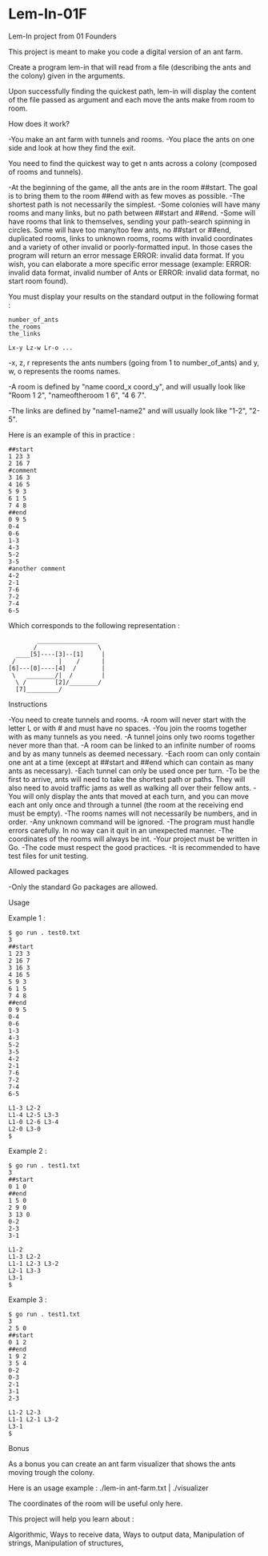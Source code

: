 # Lem-In-01F
Lem-In project from 01 Founders

This project is meant to make you code a digital version of an ant farm.

Create a program lem-in that will read from a file (describing the ants and the colony) given in the arguments.

Upon successfully finding the quickest path, lem-in will display the content of the file passed as argument and each move the ants make from room to room.

How does it work?

-You make an ant farm with tunnels and rooms.
-You place the ants on one side and look at how they find the exit.

You need to find the quickest way to get n ants across a colony (composed of rooms and tunnels).

-At the beginning of the game, all the ants are in the room ##start. The goal is to bring them to the room ##end with as few moves as possible.
-The shortest path is not necessarily the simplest.
-Some colonies will have many rooms and many links, but no path between ##start and ##end.
-Some will have rooms that link to themselves, sending your path-search spinning in circles. Some will have too many/too few ants, no ##start or ##end, duplicated rooms, links to unknown rooms, rooms with invalid coordinates and a variety of other invalid or poorly-formatted input. In those cases the program will return an error message ERROR: invalid data format. If you wish, you can elaborate a more specific error message (example: ERROR: invalid data format, invalid number of Ants or ERROR: invalid data format, no start room found).

You must display your results on the standard output in the following format :

    number_of_ants
    the_rooms
    the_links

    Lx-y Lz-w Lr-o ...

-x, z, r represents the ants numbers (going from 1 to number_of_ants) and y, w, o represents the rooms names.

-A room is defined by "name coord_x coord_y", and will usually look like "Room 1 2", "nameoftheroom 1 6", "4 6 7".

-The links are defined by "name1-name2" and will usually look like "1-2", "2-5".

Here is an example of this in practice :

    ##start
    1 23 3
    2 16 7
    #comment
    3 16 3
    4 16 5
    5 9 3
    6 1 5
    7 4 8
    ##end
    0 9 5
    0-4
    0-6
    1-3
    4-3
    5-2
    3-5
    #another comment
    4-2
    2-1
    7-6
    7-2
    7-4
    6-5

Which corresponds to the following representation :

            _________________
           /                 \
      ____[5]----[3]--[1]     |
     /            |    /      |
    [6]---[0]----[4]  /       |
     \   ________/|  /        |
      \ /        [2]/________/
      [7]_________/

Instructions

-You need to create tunnels and rooms.
-A room will never start with the letter L or with # and must have no spaces.
-You join the rooms together with as many tunnels as you need.
-A tunnel joins only two rooms together never more than that.
-A room can be linked to an infinite number of rooms and by as many tunnels as deemed necessary.
-Each room can only contain one ant at a time (except at ##start and ##end which can contain as many ants as necessary).
-Each tunnel can only be used once per turn.
-To be the first to arrive, ants will need to take the shortest path or paths. They will also need to avoid traffic jams as well as walking all over their fellow ants.
-You will only display the ants that moved at each turn, and you can move each ant only once and through a tunnel (the room at the receiving end must be empty).
-The rooms names will not necessarily be numbers, and in order.
-Any unknown command will be ignored.
-The program must handle errors carefully. In no way can it quit in an unexpected manner.
-The coordinates of the rooms will always be int.
-Your project must be written in Go.
-The code must respect the good practices.
-It is recommended to have test files for unit testing.

Allowed packages

-Only the standard Go packages are allowed.

Usage

Example 1 :

    $ go run . test0.txt
    3
    ##start
    1 23 3
    2 16 7
    3 16 3
    4 16 5
    5 9 3
    6 1 5
    7 4 8
    ##end
    0 9 5
    0-4
    0-6
    1-3
    4-3
    5-2
    3-5
    4-2
    2-1
    7-6
    7-2
    7-4
    6-5

    L1-3 L2-2
    L1-4 L2-5 L3-3
    L1-0 L2-6 L3-4
    L2-0 L3-0
    $

Example 2 :

    $ go run . test1.txt
    3
    ##start
    0 1 0
    ##end
    1 5 0
    2 9 0
    3 13 0
    0-2
    2-3
    3-1

    L1-2
    L1-3 L2-2
    L1-1 L2-3 L3-2
    L2-1 L3-3
    L3-1
    $

Example 3 :

    $ go run . test1.txt
    3
    2 5 0
    ##start
    0 1 2
    ##end
    1 9 2
    3 5 4
    0-2
    0-3
    2-1
    3-1
    2-3

    L1-2 L2-3
    L1-1 L2-1 L3-2
    L3-1
    $

Bonus

As a bonus you can create an ant farm visualizer that shows the ants moving trough the colony.

Here is an usage example : ./lem-in ant-farm.txt | ./visualizer

The coordinates of the room will be useful only here.

This project will help you learn about :

Algorithmic, 
Ways to receive data, 
Ways to output data, 
Manipulation of strings, 
Manipulation of structures, 
